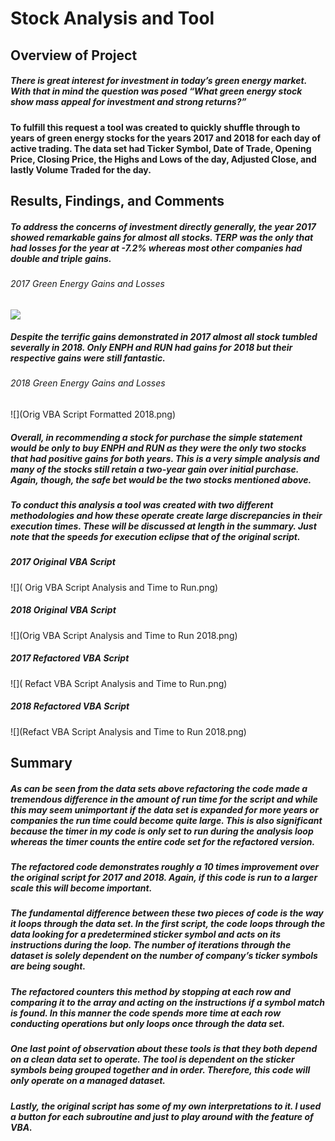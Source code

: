 # Stock Analysis and Tool
##  Overview of Project
##### There is great interest for investment in today’s green energy market.  With that in mind the question was posed “What green energy stock show mass appeal for investment and strong returns?”

#### To fulfill this request a tool was created to quickly shuffle through to years of green energy stocks for the years 2017 and 2018 for each day of active trading.  The data set had Ticker Symbol, Date of Trade, Opening Price, Closing Price, the Highs and Lows of the day, Adjusted Close, and lastly Volume Traded for the day.

## Results, Findings, and Comments
#####  To address the concerns of investment directly generally, the year 2017 showed remarkable gains for almost all stocks.  TERP was the only that had losses for the year at -7.2% whereas most other companies had double and triple gains.

###### 2017 Green Energy Gains and Losses
![](Orig_VBA_Script_Formatted_2017.png)

#####  Despite the terrific gains demonstrated in 2017 almost all stock tumbled severally in 2018.  Only ENPH and RUN had gains for 2018 but their respective gains were still fantastic.

###### 2018 Green Energy Gains and Losses
![](Orig VBA Script Formatted 2018.png)

#####  Overall, in recommending a stock for purchase the simple statement would be only to buy ENPH and RUN as they were the only two stocks that had positive gains for both years.  This is a very simple analysis and many of the stocks still retain a two-year gain over initial purchase.  Again, though, the safe bet would be the two stocks mentioned above.

##### To conduct this analysis a tool was created with two different methodologies and how these operate create large discrepancies in their execution times.  These will be discussed at length in the summary.  Just note that the speeds for execution eclipse that of the original script.

##### 2017 Original VBA Script
![]( Orig VBA Script Analysis and Time to Run.png)
##### 2018 Original VBA Script
![](Orig VBA Script Analysis and Time to Run 2018.png)
##### 2017 Refactored VBA Script
![]( Refact VBA Script Analysis and Time to Run.png)
##### 2018 Refactored VBA Script
![](Refact VBA Script Analysis and Time to Run 2018.png)

## Summary
##### As can be seen from the data sets above refactoring the code made a tremendous difference in the amount of run time for the script and while this may seem unimportant if the data set is expanded for more years or companies the run time could become quite large.  This is also significant because the timer in my code is only set to run during the analysis loop whereas the timer counts the entire code set for the refactored version.

##### The refactored code demonstrates roughly a 10 times improvement over the original script for 2017 and 2018.  Again, if this code is run to a larger scale this will become important.

#####  The fundamental difference between these two pieces of code is the way it loops through the data set.  In the first script, the code loops through the data looking for a predetermined sticker symbol  and acts on its instructions during the loop.  The number of iterations through the dataset is solely dependent on the number of company’s ticker symbols are being sought.

##### The refactored counters this method by stopping at each row and comparing it to the array and acting on the instructions if a symbol match is found.  In this manner the code spends more time at each row conducting operations but only loops once through the data set.

##### One last point of observation about these tools is that they both depend on a clean data set to operate.  The tool is dependent on the sticker symbols being grouped together and in order.   Therefore, this code will only operate on a managed dataset. 

##### Lastly, the original script has some of my own interpretations to it.  I used a button for each subroutine and just to play around with the feature of VBA.
